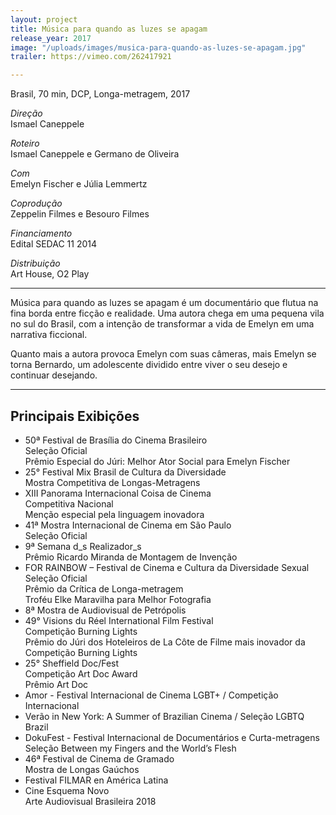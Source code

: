 ```yaml
---
layout: project
title: Música para quando as luzes se apagam
release_year: 2017
image: "/uploads/images/musica-para-quando-as-luzes-se-apagam.jpg"
trailer: https://vimeo.com/262417921

---
```

Brasil, 70 min, DCP, Longa-metragem, 2017

_Direção_  
Ismael Caneppele

_Roteiro_  
Ismael Caneppele e Germano de Oliveira

_Com_  
Emelyn Fischer e Júlia Lemmertz

_Coprodução_  
Zeppelin Filmes e Besouro Filmes

_Financiamento_  
Edital SEDAC 11 2014

_Distribuição_  
Art House, O2 Play

***

Música para quando as luzes se apagam é um documentário que flutua na fina borda entre ficção e realidade. Uma autora chega em uma pequena vila no sul do Brasil, com a intenção de transformar a vida de Emelyn em uma narrativa ficcional.

Quanto mais a autora provoca Emelyn com suas câmeras, mais Emelyn se torna Bernardo, um adolescente dividido entre viver o seu desejo e continuar desejando.

***

## Principais Exibições

* 50ª Festival de Brasília do Cinema Brasileiro  
  Seleção Oficial  
  Prêmio Especial do Júri: Melhor Ator Social para Emelyn Fischer
* 25° Festival Mix Brasil de Cultura da Diversidade  
  Mostra Competitiva de Longas-Metragens
* XIII Panorama Internacional Coisa de Cinema  
  Competitiva Nacional  
  Menção especial pela linguagem inovadora
* 41ª Mostra Internacional de Cinema em São Paulo  
  Seleção Oficial
* 9ª Semana d_s Realizador_s  
  Prêmio Ricardo Miranda de Montagem de Invenção
* FOR RAINBOW – Festival de Cinema e Cultura da Diversidade Sexual  
  Seleção Oficial  
  Prêmio da Crítica de Longa-metragem  
  Troféu Elke Maravilha para Melhor Fotografia
* 8ª Mostra de Audiovisual de Petrópolis
* 49° Visions du Réel International Film Festival  
  Competição Burning Lights  
  Prêmio do Júri dos Hoteleiros de La Côte de Filme mais inovador da Competição Burning Lights
* 25° Sheffield Doc/Fest  
  Competição Art Doc Award  
  Prêmio Art Doc
* Amor - Festival Internacional de Cinema LGBT+ / Competição Internacional
* Verão in New York: A Summer of Brazilian Cinema / Seleção LGBTQ Brazil
* DokuFest - Festival Internacional de Documentários e Curta-metragens  
  Seleção Between my Fingers and the World’s Flesh
* 46ª Festival de Cinema de Gramado  
  Mostra de Longas Gaúchos
* Festival FILMAR en América Latina
* Cine Esquema Novo  
  Arte Audiovisual Brasileira 2018